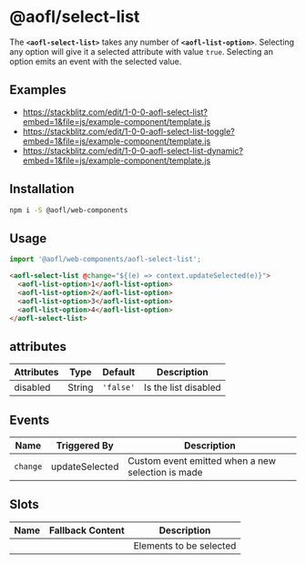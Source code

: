 # @aofl/select-list

The **`<aofl-select-list>`** takes any number of **`<aofl-list-option>`**. Selecting any option will give it a selected attribute with value `true`. Selecting an option emits an event with the selected value.

## Examples
* https://stackblitz.com/edit/1-0-0-aofl-select-list?embed=1&file=js/example-component/template.js
* https://stackblitz.com/edit/1-0-0-aofl-select-list-toggle?embed=1&file=js/example-component/template.js
* https://stackblitz.com/edit/1-0-0-aofl-select-list-dynamic?embed=1&file=js/example-component/template.js

## Installation
```bash
npm i -S @aofl/web-components
```

## Usage
```javascript
import '@aofl/web-components/aofl-select-list';
```
```html
<aofl-select-list @change="${(e) => context.updateSelected(e)}">
  <aofl-list-option>1</aofl-list-option>
  <aofl-list-option>2</aofl-list-option>
  <aofl-list-option>3</aofl-list-option>
  <aofl-list-option>4</aofl-list-option>
</aofl-select-list>
```

## attributes

| Attributes | Type    | Default  | Description                      |
|------------|---------|----------|----------------------------------|
| disabled   | String  | `'false'`| Is the list disabled             |

## Events

| Name     | Triggered By   | Description                                       |
|----------|----------------|---------------------------------------------------|
| `change` | updateSelected | Custom event emitted when a new selection is made |

## Slots

| Name | Fallback Content | Description             |
| ---- | ---------------- | ----------------------- |
|      |                  | Elements to be selected |
